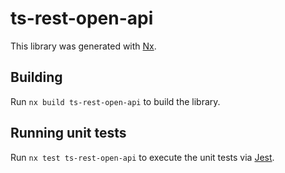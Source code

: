 # ts-rest-open-api

This library was generated with [Nx](https://nx.dev).

## Building

Run `nx build ts-rest-open-api` to build the library.

## Running unit tests

Run `nx test ts-rest-open-api` to execute the unit tests via [Jest](https://jestjs.io).
